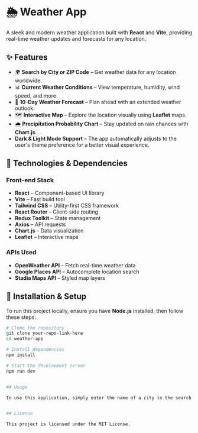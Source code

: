 # 🌦️ Weather App  

A sleek and modern weather application built with **React** and **Vite**, providing real-time weather updates and forecasts for any location.  

## ✨ Features  

- 🌍 **Search by City or ZIP Code** – Get weather data for any location worldwide.  
- 📊 **Current Weather Conditions** – View temperature, humidity, wind speed, and more.  
- 📅 **10-Day Weather Forecast** – Plan ahead with an extended weather outlook.  
- 🗺️ **Interactive Map** – Explore the location visually using **Leaflet** maps.  
- 🌧️ **Precipitation Probability Chart** – Stay updated on rain chances with **Chart.js**. 
- **Dark & Light Mode Support** – The app automatically adjusts to the user's theme preference for a better visual experience. 

## 🔧 Technologies & Dependencies  

### Front-end Stack  
- **React** – Component-based UI library  
- **Vite** – Fast build tool  
- **Tailwind CSS** – Utility-first CSS framework  
- **React Router** – Client-side routing  
- **Redux Toolkit** – State management  
- **Axios** – API requests  
- **Chart.js** – Data visualization  
- **Leaflet** – Interactive maps  

### APIs Used  
- **OpenWeather API** – Fetch real-time weather data  
- **Google Places API** – Autocomplete location search  
- **Stadia Maps API** – Styled map layers  

## 🚀 Installation & Setup  

To run this project locally, ensure you have **Node.js** installed, then follow these steps:  

```sh
# Clone the repository
git clone your-repo-link-here
cd weather-app

# Install dependencies
npm install

# Start the development server
npm run dev


## Usage

To use this application, simply enter the name of a city in the search bar and press the "Enter" key. The current weather conditions for that city will be displayed.


## License

This project is licensed under the MIT License.
